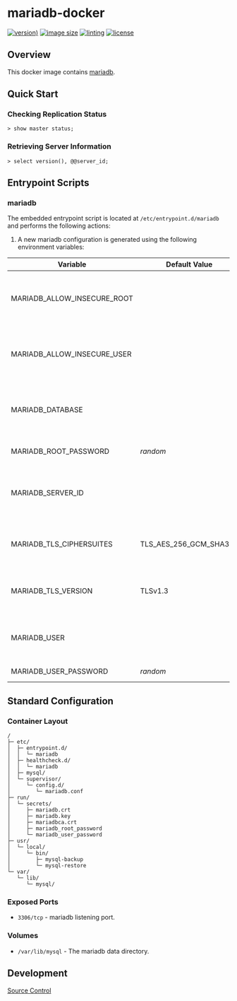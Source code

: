 # mariadb-docker

[![version)](https://img.shields.io/docker/v/crashvb/mariadb/latest)](https://hub.docker.com/repository/docker/crashvb/mariadb)
[![image size](https://img.shields.io/docker/image-size/crashvb/mariadb/latest)](https://hub.docker.com/repository/docker/crashvb/mariadb)
[![linting](https://img.shields.io/badge/linting-hadolint-yellow)](https://github.com/hadolint/hadolint)
[![license](https://img.shields.io/github/license/crashvb/mariadb-docker.svg)](https://github.com/crashvb/mariadb-docker/blob/master/LICENSE.md)

## Overview

This docker image contains [mariadb](https://www.mariadb.org/).

## Quick Start

### Checking Replication Status

```mysql
> show master status;
```

### Retrieving Server Information

```mysql
> select version(), @@server_id;
```

## Entrypoint Scripts

### mariadb

The embedded entrypoint script is located at `/etc/entrypoint.d/mariadb` and performs the following actions:

1. A new mariadb configuration is generated using the following environment variables:

 | Variable | Default Value | Description |
 | ---------| ------------- | ----------- |
 | MARIADB\_ALLOW\_INSECURE\_ROOT | | If defined, TLS will not be required for secure connection from root. |
 | MARIADB\_ALLOW\_INSECURE\_USER | | If defined, TLS will not be required for secure connection from _<user>_. |
 | MARIADB\_DATABASE | | If defined, a database with the given name will be created. |
 | MARIADB\_ROOT\_PASSWORD | _random_ | The mariadb `root` password. |
 | MARIADB\_SERVER\_ID | | If defined, the unique identifier of the server in a replication pool. |
 | MARIADB\_TLS\_CIPHERSUITES | TLS\_AES\_256\_GCM\_SHA384 | The TLS cipher(s) to use for secure connections. |
 | MARIADB\_TLS\_VERSION | TLSv1.3 | The TLS versions to use for secure connections. |
 | MARIADB\_USER | | If defined, a user with the given name will be created. |
 | MARIADB\_USER\_PASSWORD | _random_ | The mariadb _<user>_ password. |

## Standard Configuration

### Container Layout

```
/
├─ etc/
│  ├─ entrypoint.d/
│  │  └─ mariadb
│  ├─ healthcheck.d/
│  │  └─ mariadb
│  ├─ mysql/
│  └─ supervisor/
│     └─ config.d/
│        └─ mariadb.conf
├─ run/
│  └─ secrets/
│     ├─ mariadb.crt
│     ├─ mariadb.key
│     ├─ mariadbca.crt
│     ├─ mariadb_root_password
│     └─ mariadb_user_password
├─ usr/
│  └─ local/
│     └─ bin/
│        ├─ mysql-backup
│        └─ mysql-restore
└─ var/
   └─ lib/
      └─ mysql/
```

### Exposed Ports

* `3306/tcp` - mariadb listening port.

### Volumes

* `/var/lib/mysql` - The mariadb data directory.

## Development

[Source Control](https://github.com/crashvb/mariadb-docker)

